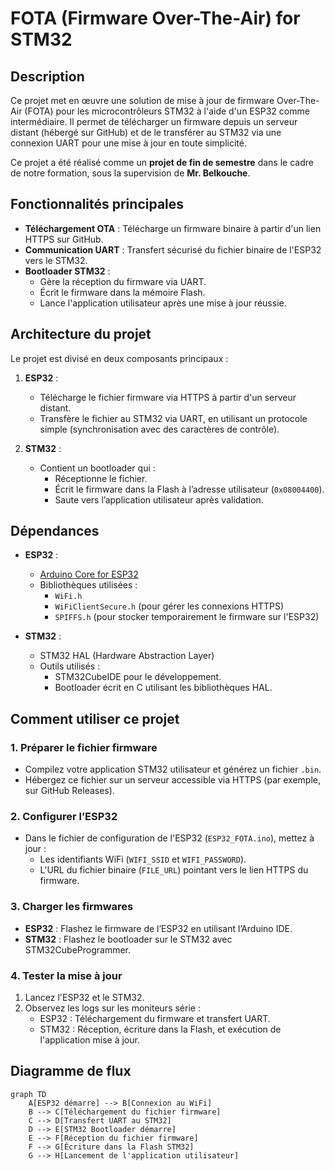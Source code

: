 # FOTA (Firmware Over-The-Air) for STM32

## Description
Ce projet met en œuvre une solution de mise à jour de firmware Over-The-Air (FOTA) pour les microcontrôleurs STM32 à l'aide d'un ESP32 comme intermédiaire. Il permet de télécharger un firmware depuis un serveur distant (hébergé sur GitHub) et de le transférer au STM32 via une connexion UART pour une mise à jour en toute simplicité.

Ce projet a été réalisé comme un **projet de fin de semestre** dans le cadre de notre formation, sous la supervision de **Mr. Belkouche**.

## Fonctionnalités principales
- **Téléchargement OTA** : Télécharge un firmware binaire à partir d'un lien HTTPS sur GitHub.
- **Communication UART** : Transfert sécurisé du fichier binaire de l'ESP32 vers le STM32.
- **Bootloader STM32** : 
  - Gère la réception du firmware via UART.
  - Écrit le firmware dans la mémoire Flash.
  - Lance l'application utilisateur après une mise à jour réussie.

## Architecture du projet
Le projet est divisé en deux composants principaux :
1. **ESP32** : 
   - Télécharge le fichier firmware via HTTPS à partir d'un serveur distant.
   - Transfère le fichier au STM32 via UART, en utilisant un protocole simple (synchronisation avec des caractères de contrôle).
   
2. **STM32** :
   - Contient un bootloader qui :
     - Réceptionne le fichier.
     - Écrit le firmware dans la Flash à l’adresse utilisateur (`0x08004400`).
     - Saute vers l’application utilisateur après validation.

## Dépendances
- **ESP32** :
  - [Arduino Core for ESP32](https://github.com/espressif/arduino-esp32)
  - Bibliothèques utilisées :
    - `WiFi.h`
    - `WiFiClientSecure.h` (pour gérer les connexions HTTPS)
    - `SPIFFS.h` (pour stocker temporairement le firmware sur l'ESP32)
  
- **STM32** :
  - STM32 HAL (Hardware Abstraction Layer)
  - Outils utilisés :
    - STM32CubeIDE pour le développement.
    - Bootloader écrit en C utilisant les bibliothèques HAL.

## Comment utiliser ce projet
### 1. Préparer le fichier firmware
- Compilez votre application STM32 utilisateur et générez un fichier `.bin`.
- Hébergez ce fichier sur un serveur accessible via HTTPS (par exemple, sur GitHub Releases).

### 2. Configurer l’ESP32
- Dans le fichier de configuration de l'ESP32 (`ESP32_FOTA.ino`), mettez à jour :
  - Les identifiants WiFi (`WIFI_SSID` et `WIFI_PASSWORD`).
  - L'URL du fichier binaire (`FILE_URL`) pointant vers le lien HTTPS du firmware.

### 3. Charger les firmwares
- **ESP32** : Flashez le firmware de l’ESP32 en utilisant l’Arduino IDE.
- **STM32** : Flashez le bootloader sur le STM32 avec STM32CubeProgrammer.

### 4. Tester la mise à jour
1. Lancez l'ESP32 et le STM32.
2. Observez les logs sur les moniteurs série :
   - ESP32 : Téléchargement du firmware et transfert UART.
   - STM32 : Réception, écriture dans la Flash, et exécution de l'application mise à jour.

## Diagramme de flux
```mermaid
graph TD
    A[ESP32 démarre] --> B[Connexion au WiFi]
    B --> C[Téléchargement du fichier firmware]
    C --> D[Transfert UART au STM32]
    D --> E[STM32 Bootloader démarre]
    E --> F[Réception du fichier firmware]
    F --> G[Écriture dans la Flash STM32]
    G --> H[Lancement de l'application utilisateur]

